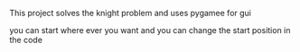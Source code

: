 This project solves the knight problem and uses pygamee for gui


you can start where ever you want and you can change the start position in the code